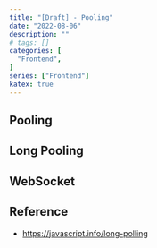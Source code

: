 ```yaml
---
title: "[Draft] - Pooling"
date: "2022-08-06"
description: ""
# tags: []
categories: [
  "Frontend",
]
series: ["Frontend"]
katex: true
---
```


<!--more-->


## Pooling


## Long Pooling


## WebSocket


## Reference

- https://javascript.info/long-polling
